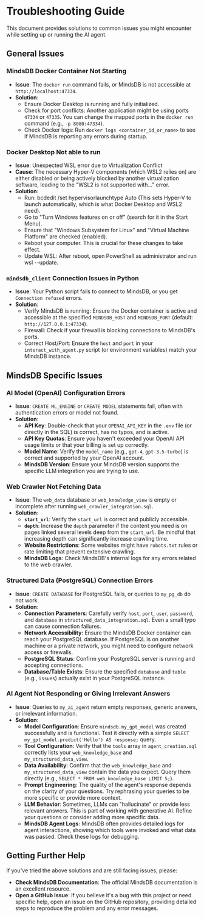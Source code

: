 # Troubleshooting Guide

This document provides solutions to common issues you might encounter while setting up or running the AI agent.

## General Issues

### MindsDB Docker Container Not Starting

* **Issue**: The `docker run` command fails, or MindsDB is not accessible at `http://localhost:47334`.
* **Solution**:
    * Ensure Docker Desktop is running and fully initialized.
    * Check for port conflicts: Another application might be using ports `47334` or `47335`. You can change the mapped ports in the `docker run` command (e.g., `-p 8080:47334`).
    * Check Docker logs: Run `docker logs <container_id_or_name>` to see if MindsDB is reporting any errors during startup.

### Docker Desktop Not able to run

* **Issue**: Unexpected WSL error due to Virtualization Conflict
* **Cause**: The necessary Hyper-V components (which WSL2 relies on) are either disabled or being actively blocked by another virtualization software, leading to the "WSL2 is not supported with..." error.
* **Solution**:
    * Run: bcdedit /set hypervisorlaunchtype Auto (This sets Hyper-V to launch automatically, which is what Docker Desktop and WSL2 need).
    * Go to "Turn Windows features on or off" (search for it in the Start Menu).
    * Ensure that "Windows Subsystem for Linux" and "Virtual Machine Platform" are checked (enabled).
    * Reboot your computer. This is crucial for these changes to take effect.
    * Update WSL: After reboot, open PowerShell as administrator and run wsl --update.

### `mindsdb_client` Connection Issues in Python

* **Issue**: Your Python script fails to connect to MindsDB, or you get `Connection refused` errors.
* **Solution**:
    * Verify MindsDB is running: Ensure the Docker container is active and accessible at the specified `MINDSDB_HOST` and `MINDSDB_PORT` (default: `http://127.0.0.1:47334`).
    * Firewall: Check if your firewall is blocking connections to MindsDB's ports.
    * Correct Host/Port: Ensure the `host` and `port` in your `interact_with_agent.py` script (or environment variables) match your MindsDB instance.

## MindsDB Specific Issues

### AI Model (OpenAI) Configuration Errors

* **Issue**: `CREATE ML_ENGINE` or `CREATE MODEL` statements fail, often with authentication errors or model not found.
* **Solution**:
    * **API Key**: Double-check that your `OPENAI_API_KEY` in the `.env` file (or directly in the SQL) is correct, has no typos, and is active.
    * **API Key Quotas**: Ensure you haven't exceeded your OpenAI API usage limits or that your billing is set up correctly.
    * **Model Name**: Verify the `model_name` (e.g., `gpt-4`, `gpt-3.5-turbo`) is correct and supported by your OpenAI account.
    * **MindsDB Version**: Ensure your MindsDB version supports the specific LLM integration you are trying to use.

### Web Crawler Not Fetching Data

* **Issue**: The `web_data` database or `web_knowledge_view` is empty or incomplete after running `web_crawler_integration.sql`.
* **Solution**:
    * **`start_url`**: Verify the `start_url` is correct and publicly accessible.
    * **`depth`**: Increase the `depth` parameter if the content you need is on pages linked several levels deep from the `start_url`. Be mindful that increasing depth can significantly increase crawling time.
    * **Website Restrictions**: Some websites might have `robots.txt` rules or rate limiting that prevent extensive crawling.
    * **MindsDB Logs**: Check MindsDB's internal logs for any errors related to the web crawler.

### Structured Data (PostgreSQL) Connection Errors

* **Issue**: `CREATE DATABASE` for PostgreSQL fails, or queries to `my_pg_db` do not work.
* **Solution**:
    * **Connection Parameters**: Carefully verify `host`, `port`, `user`, `password`, and `database` in `structured_data_integration.sql`. Even a small typo can cause connection failures.
    * **Network Accessibility**: Ensure the MindsDB Docker container can reach your PostgreSQL database. If PostgreSQL is on another machine or a private network, you might need to configure network access or firewalls.
    * **PostgreSQL Status**: Confirm your PostgreSQL server is running and accepting connections.
    * **Database/Table Exists**: Ensure the specified `database` and `table` (e.g., `issues`) actually exist in your PostgreSQL instance.

### AI Agent Not Responding or Giving Irrelevant Answers

* **Issue**: Queries to `my_ai_agent` return empty responses, generic answers, or irrelevant information.
* **Solution**:
    * **Model Configuration**: Ensure `mindsdb.my_gpt_model` was created successfully and is functional. Test it directly with a simple `SELECT my_gpt_model.predict('Hello') AS response;` query.
    * **Tool Configuration**: Verify that the `tools` array in `agent_creation.sql` correctly lists your `web_knowledge_base` and `my_structured_data_view`.
    * **Data Availability**: Confirm that the `web_knowledge_base` and `my_structured_data_view` contain the data you expect. Query them directly (e.g., `SELECT * FROM web_knowledge_base LIMIT 5;`).
    * **Prompt Engineering**: The quality of the agent's response depends on the clarity of your questions. Try rephrasing your queries to be more specific or provide more context.
    * **LLM Behavior**: Sometimes, LLMs can "hallucinate" or provide less relevant answers. This is part of working with generative AI. Refine your questions or consider adding more specific data.
    * **MindsDB Agent Logs**: MindsDB often provides detailed logs for agent interactions, showing which tools were invoked and what data was passed. Check these logs for debugging.

## Getting Further Help

If you've tried the above solutions and are still facing issues, please:

* **Check MindsDB Documentation**: The official MindsDB documentation is an excellent resource.
* **Open a GitHub Issue**: If you believe it's a bug with this project or need specific help, open an issue on the GitHub repository, providing detailed steps to reproduce the problem and any error messages.